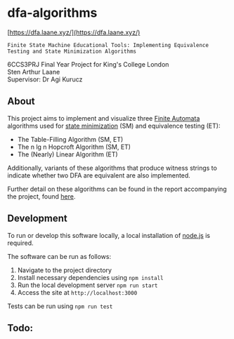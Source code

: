 # dfa-algorithms

[https://dfa.laane.xyz/](https://dfa.laane.xyz/)

```
Finite State Machine Educational Tools: Implementing Equivalence Testing and State Minimization Algorithms
```

6CCS3PRJ Final Year Project for King's College London  
Sten Arthur Laane  
Supervisor: Dr Agi Kurucz

## About

This project aims to implement and visualize three [Finite Automata](https://en.wikipedia.org/wiki/Finite-state_machine)
algorithms used for [state minimization](https://en.wikipedia.org/wiki/DFA_minimization) (SM) and equivalence testing (ET):

-   The Table-Filling Algorithm (SM, ET)
-   The n lg n Hopcroft Algorithm (SM, ET)
-   The (Nearly) Linear Algorithm (ET)

Additionally, variants of these algorithms that produce witness strings to indicate whether two DFA are equivalent
are also implemented.

Further detail on these algorithms can be found in the report accompanying the project, found [here]().

## Development

To run or develop this software locally, a local installation of [node.js](https://nodejs.org/en/) is required.

The software can be run as follows:

1. Navigate to the project directory
2. Install necessary dependencies using `npm install`
3. Run the local development server `npm run start`
4. Access the site at `http://localhost:3000`

Tests can be run using `npm run test`

## Todo:
